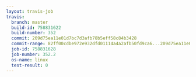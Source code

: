 ```yaml
---
layout: travis-job
travis:
  branch: master
  build-id: 758831622
  build-number: 352
  commit: 209d75ea11e01d7bc7d3afb78b5eff58c84b3428
  commit-range: 82ff00cdbe972e932dfd01114a4a2afb50fd9ca6...209d75ea11e01d7bc7d3afb78b5eff58c84b3428
  job-id: 758831628
  job-number: 352.2
  os-name: linux
  test-result: 0
---
```

